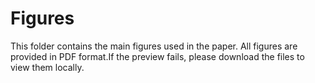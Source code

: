 # Figures

This folder contains the main figures used in the paper. All figures are provided in PDF format.If the preview fails, please download the files to view them locally.
